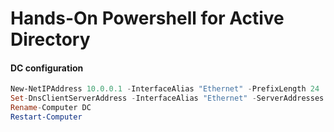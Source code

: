 # Hands-On Powershell for Active Directory

#### DC configuration
```powershell
New-NetIPAddress 10.0.0.1 -InterfaceAlias "Ethernet" -PrefixLength 24
Set-DnsClientServerAddress -InterfaceAlias "Ethernet" -ServerAddresses 127.0.0.1
Rename-Computer DC
Restart-Computer
```